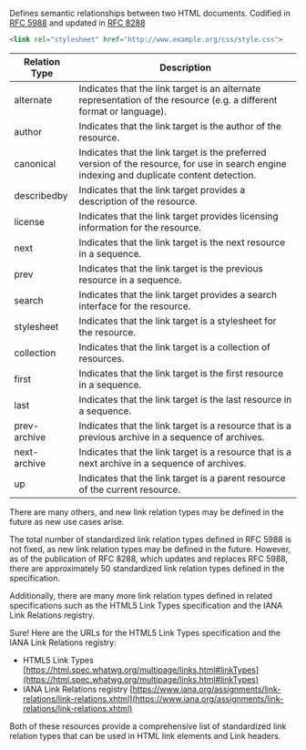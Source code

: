 Defines semantic relationships between two HTML documents.
Codified in [RFC 5988](https://www.rfc-archive.org/getrfc?rfc=5988#gsc.tab=0) and updated in [RFC 8288](https://www.rfc-archive.org/getrfc?rfc=8288#gsc.tab=0)

```HTML
<link rel="stylesheet" href="http://www.example.org/css/style.css">
```

| Relation Type | Description |
| ------------- | ----------- |
| alternate | Indicates that the link target is an alternate representation of the resource (e.g. a different format or language).|
| author | Indicates that the link target is the author of the resource.|
| canonical | Indicates that the link target is the preferred version of the resource, for use in search engine indexing and duplicate content detection.|
| describedby | Indicates that the link target provides a description of the resource.|
| license | Indicates that the link target provides licensing information for the resource.|
| next | Indicates that the link target is the next resource in a sequence.|
| prev | Indicates that the link target is the previous resource in a sequence.|
| search | Indicates that the link target provides a search interface for the resource.|
| stylesheet | Indicates that the link target is a stylesheet for the resource.|
| collection | Indicates that the link target is a collection of resources.
| first | Indicates that the link target is the first resource in a sequence.
| last | Indicates that the link target is the last resource in a sequence.
| prev-archive | Indicates that the link target is a resource that is a previous archive in a sequence of archives.
| next-archive | Indicates that the link target is a resource that is a next archive in a sequence of archives.
| up | Indicates that the link target is a parent resource of the current resource.

There are many others, and new link relation types may be defined in the future as new use cases arise.

The total number of standardized link relation types defined in RFC 5988 is not fixed, as new link relation types may be defined in the future. However, as of the publication of RFC 8288, which updates and replaces RFC 5988, there are approximately 50 standardized link relation types defined in the specification.

Additionally, there are many more link relation types defined in related specifications such as the HTML5 Link Types specification and the IANA Link Relations registry.

Sure! Here are the URLs for the HTML5 Link Types specification and the IANA Link Relations registry:

-   HTML5 Link Types [https://html.spec.whatwg.org/multipage/links.html#linkTypes](https://html.spec.whatwg.org/multipage/links.html#linkTypes)
-   IANA Link Relations registry [https://www.iana.org/assignments/link-relations/link-relations.xhtml](https://www.iana.org/assignments/link-relations/link-relations.xhtml)

Both of these resources provide a comprehensive list of standardized link relation types that can be used in HTML link elements and Link headers.
